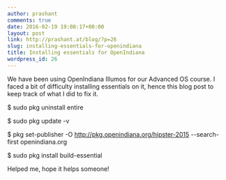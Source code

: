```yaml
---
author: prashant
comments: true
date: 2016-02-19 19:08:17+00:00
layout: post
link: http://prashant.at/blog/?p=26
slug: installing-essentials-for-openindiana
title: Installing essentials for OpenIndiana
wordpress_id: 26
---
```


We have been using OpenIndiana Illumos for our Advanced OS course. I faced a bit of difficulty installing essentials on it, hence this blog post to keep track of what I did to fix it.



$ sudo pkg uninstall entire

$ sudo pkg update -v

$ pkg set-publisher -O http://pkg.openindiana.org/hipster-2015 --search-first openindiana.org

$ sudo pkg install build-essential

Helped me, hope it helps someone!
